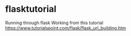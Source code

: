 # flasktutorial
Running through flask
Working from this tutorial https://www.tutorialspoint.com/flask/flask_url_building.htm
